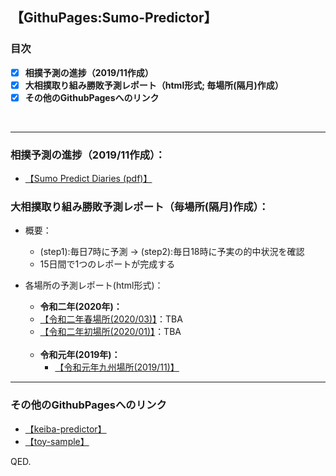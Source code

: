 ## 【GithuPages:Sumo-Predictor】

### 目次
- [x]  **相撲予測の進捗（2019/11作成）**
- [x]  **大相撲取り組み勝敗予測レポート（html形式; 毎場所(隔月)作成）**
- [x]  **その他のGithubPagesへのリンク**
<br> 
 
--- 



### **相撲予測の進捗（2019/11作成）：**
- [【Sumo Predict Diaries (pdf)】](https://ryutoro-galois.github.io/sumo-predictor/SumoPredictDiaries_v1_201911.pdf)

### **大相撲取り組み勝敗予測レポート（毎場所(隔月)作成）：**
- 概要：
  - (step1):毎日7時に予測 -> (step2):毎日18時に予実の的中状況を確認
  - 15日間で1つのレポートが完成する
- 各場所の予測レポート(html形式)：
  - **令和二年(2020年)：**
   - [【令和二年春場所(2020/03)】](https://ryutoro-galois.github.io/sumo-predictor/PredResult_sumo_targetYM_202001.html)：TBA
   - [【令和二年初場所(2020/01)】](https://ryutoro-galois.github.io/sumo-predictor/PredResult_sumo_targetYM_202001.html)：TBA
   <br>
 
  - **令和元年(2019年)：**
    - [【令和元年九州場所(2019/11)】](https://ryutoro-galois.github.io/sumo-predictor/PredResult_sumo_targetYM_201911.html)
 
---

### その他のGithubPagesへのリンク
- [【keiba-predictor】](https://ryutoro-galois.github.io/keiba-predictor/)
- [【toy-sample】](https://ryutoro-galois.github.io/toy-sample/)


QED.
